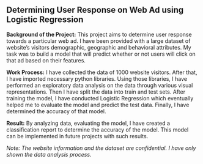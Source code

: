 ## Determining User Response on Web Ad using Logistic Regression
**Background of the Project:**
This project aims to determine user response towards a particular web ad. I have been provided with a large dataset of website’s visitors demographic, geographic and behavioral attributes. My task was to build a model that will predict whether or not users will click on that ad based on their features.

**Work Process:**
I have collected the data of 1000 website visitors. After that, I have imported necessary python libraries. Using those libraries, I have performed an exploratory data analysis on the data through various visual representations. Then I have split the data into train and test sets. After training the model, I have conducted Logistic Regression which eventually helped me to evaluate the model and predict the test data. Finally, I have determined the accuracy of that model.

**Result:**
By analyzing data, evaluating the model, I have created a classification report to determine the accuracy of the model. This model can be implemented in future projects with such results. 

*Note: The website information and the dataset are confidential. I have only shown the data analysis process.*
